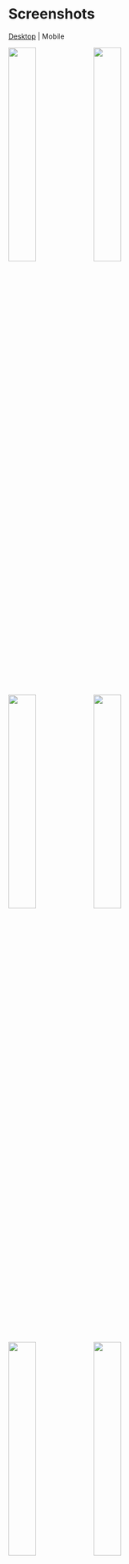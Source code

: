 # Screenshots

[Desktop](https://github.com/ptrvsky/watched-it/blob/readme-files/screenshots.md) | Mobile
<div>
<img src="https://user-images.githubusercontent.com/27224945/75577989-54408c80-5a63-11ea-9a7e-2c629dc4df18.png" width="33%"> 
<img src="https://user-images.githubusercontent.com/27224945/75577963-4f7bd880-5a63-11ea-8bcd-e5f8e328927d.png" width="33%"> 
<img src="https://user-images.githubusercontent.com/27224945/75577966-50ad0580-5a63-11ea-9baf-73a3d6f74f4a.png" width="33%"> 

<img src="https://user-images.githubusercontent.com/27224945/75577967-51459c00-5a63-11ea-9991-7b97e9cf5611.png" width="33%"> 
<img src="https://user-images.githubusercontent.com/27224945/75577968-51459c00-5a63-11ea-9cf0-dad20ffdcd97.png" width="33%"> 
<img src="https://user-images.githubusercontent.com/27224945/75577969-51de3280-5a63-11ea-8eeb-02b838109c5a.png" width="33%"> 

<img src="https://user-images.githubusercontent.com/27224945/75577972-51de3280-5a63-11ea-9b58-e962bec37a1a.png" width="33%"> 
<img src="https://user-images.githubusercontent.com/27224945/75577975-5276c900-5a63-11ea-8bfa-7f1775bd3cb0.png" width="33%"> 
<img src="https://user-images.githubusercontent.com/27224945/75577979-5276c900-5a63-11ea-9a92-4d3ff572c86c.png" width="33%"> 

</div>

<p align="center">
<img src="https://user-images.githubusercontent.com/27224945/75577986-53a7f600-5a63-11ea-8c53-fb0e9f2873c6.png" width="33%"> 
<img src="https://user-images.githubusercontent.com/27224945/75577987-53a7f600-5a63-11ea-9d20-717c6161bca4.png" width="33%"> 
</p>

